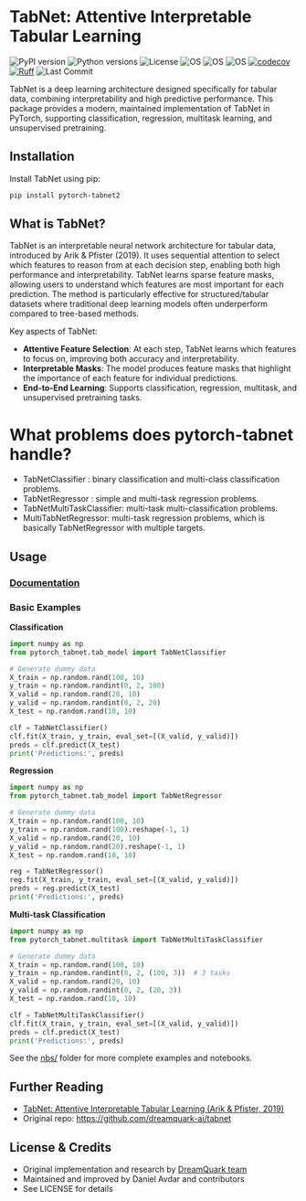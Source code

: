 # TabNet: Attentive Interpretable Tabular Learning

![PyPI version](https://img.shields.io/pypi/v/pytorch-tabnet2.svg)
![Python versions](https://img.shields.io/pypi/pyversions/pytorch-tabnet2.svg)
![License](https://img.shields.io/badge/License-MIT-blue.svg)
![OS](https://img.shields.io/badge/ubuntu-blue?logo=ubuntu)
![OS](https://img.shields.io/badge/win-blue?logo=windows)
![OS](https://img.shields.io/badge/mac-blue?logo=apple)
[![codecov](https://codecov.io/gh/DanielAvdar/tabnet/branch/main/graph/badge.svg)](https://codecov.io/gh/DanielAvdar/tabnet/tree/main)
[![Ruff](https://img.shields.io/endpoint?url=https://raw.githubusercontent.com/astral-sh/ruff/main/assets/badge/v2.json)](https://github.com/astral-sh/ruff)
![Last Commit](https://img.shields.io/github/last-commit/DanielAvdar/tabnet/main)


TabNet is a deep learning architecture designed specifically for tabular data,
combining interpretability and high predictive performance.
This package provides a modern, maintained implementation of TabNet in PyTorch,
supporting classification, regression, multitask learning, and unsupervised pretraining.


## Installation

Install TabNet using pip:

```bash
pip install pytorch-tabnet2
```

## What is TabNet?
TabNet is an interpretable neural network architecture for tabular data, introduced by Arik & Pfister (2019). It uses sequential attention to select which features to reason from at each decision step, enabling both high performance and interpretability. TabNet learns sparse feature masks, allowing users to understand which features are most important for each prediction. The method is particularly effective for structured/tabular datasets where traditional deep learning models often underperform compared to tree-based methods.

Key aspects of TabNet:
- **Attentive Feature Selection**: At each step, TabNet learns which features to focus on, improving both accuracy and interpretability.
- **Interpretable Masks**: The model produces feature masks that highlight the importance of each feature for individual predictions.
- **End-to-End Learning**: Supports classification, regression, multitask, and unsupervised pretraining tasks.

# What problems does pytorch-tabnet handle?

- TabNetClassifier : binary classification and multi-class classification problems.
- TabNetRegressor : simple and multi-task regression problems.
- TabNetMultiTaskClassifier:  multi-task multi-classification problems.
- MultiTabNetRegressor: multi-task regression problems, which is basically TabNetRegressor with multiple targets.


## Usage

### [Documentation](https://tabnet.readthedocs.io/en/latest/)


### Basic Examples

**Classification**
```python
import numpy as np
from pytorch_tabnet.tab_model import TabNetClassifier

# Generate dummy data
X_train = np.random.rand(100, 10)
y_train = np.random.randint(0, 2, 100)
X_valid = np.random.rand(20, 10)
y_valid = np.random.randint(0, 2, 20)
X_test = np.random.rand(10, 10)

clf = TabNetClassifier()
clf.fit(X_train, y_train, eval_set=[(X_valid, y_valid)])
preds = clf.predict(X_test)
print('Predictions:', preds)
```

**Regression**
```python
import numpy as np
from pytorch_tabnet.tab_model import TabNetRegressor

# Generate dummy data
X_train = np.random.rand(100, 10)
y_train = np.random.rand(100).reshape(-1, 1)
X_valid = np.random.rand(20, 10)
y_valid = np.random.rand(20).reshape(-1, 1)
X_test = np.random.rand(10, 10)

reg = TabNetRegressor()
reg.fit(X_train, y_train, eval_set=[(X_valid, y_valid)])
preds = reg.predict(X_test)
print('Predictions:', preds)
```

**Multi-task Classification**
```python
import numpy as np
from pytorch_tabnet.multitask import TabNetMultiTaskClassifier

# Generate dummy data
X_train = np.random.rand(100, 10)
y_train = np.random.randint(0, 2, (100, 3))  # 3 tasks
X_valid = np.random.rand(20, 10)
y_valid = np.random.randint(0, 2, (20, 3))
X_test = np.random.rand(10, 10)

clf = TabNetMultiTaskClassifier()
clf.fit(X_train, y_train, eval_set=[(X_valid, y_valid)])
preds = clf.predict(X_test)
print('Predictions:', preds)
```

See the [nbs/](nbs/) folder for more complete examples and notebooks.

## Further Reading
- [TabNet: Attentive Interpretable Tabular Learning (Arik & Pfister, 2019)](https://arxiv.org/pdf/1908.07442.pdf)
- Original repo: https://github.com/dreamquark-ai/tabnet

## License & Credits
- Original implementation and research by [DreamQuark team](https://github.com/dreamquark-ai/tabnet)
- Maintained and improved by Daniel Avdar and contributors
- See LICENSE for details
